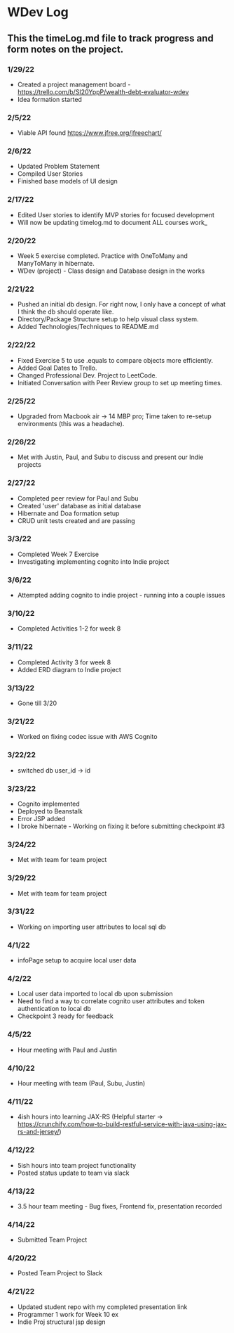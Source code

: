 # WDev Log
## This the timeLog.md file to track progress and form notes on the project.

### 1/29/22
* Created a project management board - https://trello.com/b/SI20YppP/wealth-debt-evaluator-wdev
* Idea formation started

### 2/5/22
* Viable API found https://www.jfree.org/jfreechart/

### 2/6/22
* Updated Problem Statement
* Compiled User Stories
* Finished base models of UI design

### 2/17/22
* Edited User stories to identify MVP stories for focused development
* Will now be updating timelog.md to document ALL courses work_

### 2/20/22
* Week 5 exercise completed. Practice with OneToMany and ManyToMany in hibernate.
* WDev (project) - Class design and Database design in the works

### 2/21/22
* Pushed an initial db design. For right now, I only have a concept of what I think the db should operate like.
* Directory/Package Structure setup to help visual class system.
* Added Technologies/Techniques to README.md

### 2/22/22
* Fixed Exercise 5 to use .equals to compare objects more efficiently.
* Added Goal Dates to Trello.
* Changed Professional Dev. Project to LeetCode.
* Initiated Conversation with Peer Review group to set up meeting times.

### 2/25/22
* Upgraded from Macbook air -> 14 MBP pro; Time taken to re-setup environments (this was a headache).

### 2/26/22
* Met with Justin, Paul, and Subu to discuss and present our Indie projects

### 2/27/22
* Completed peer review for Paul and Subu
* Created 'user' database as initial database
* Hibernate and Doa formation setup
* CRUD unit tests created and are passing

### 3/3/22
* Completed Week 7 Exercise 
* Investigating implementing cognito into Indie project

### 3/6/22
* Attempted adding cognito to indie project - running into a couple issues

### 3/10/22
* Completed Activities 1-2 for week 8

### 3/11/22
* Completed Activity 3 for week 8
* Added ERD diagram to Indie project

### 3/13/22
* Gone till 3/20

### 3/21/22
* Worked on fixing codec issue with AWS Cognito

### 3/22/22
* switched db user_id -> id

### 3/23/22
* Cognito implemented
* Deployed to Beanstalk
* Error JSP added
* I broke hibernate - Working on fixing it before submitting checkpoint #3

### 3/24/22
* Met with team for team project

### 3/29/22
* Met with team for team project

### 3/31/22
* Working on importing user attributes to local sql db

### 4/1/22
* infoPage setup to acquire local user data

### 4/2/22
* Local user data imported to local db upon submission
* Need to find a way to correlate cognito user attributes and token authentication to local db
* Checkpoint 3 ready for feedback

### 4/5/22
* Hour meeting with Paul and Justin

### 4/10/22
* Hour meeting with team (Paul, Subu, Justin)

### 4/11/22
* 4ish hours into learning JAX-RS (Helpful starter -> https://crunchify.com/how-to-build-restful-service-with-java-using-jax-rs-and-jersey/)

### 4/12/22
* 5ish hours into team project functionality
* Posted status update to team via slack

### 4/13/22
* 3.5 hour team meeting - Bug fixes, Frontend fix, presentation recorded

### 4/14/22
* Submitted Team Project

### 4/20/22
* Posted Team Project to Slack

### 4/21/22
* Updated student repo with my completed presentation link
* Programmer 1 work for Week 10 ex
* Indie Proj structural jsp design
